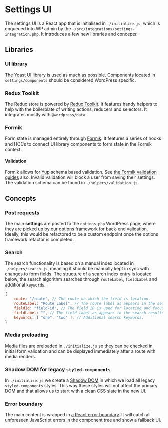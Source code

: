 # Settings UI
The settings UI is a React app that is initialised in `./initialize.js`, which is enqueued into WP admin by the `~/src/integrations/settings-integration.php`.
It introduces a few new libraries and concepts:

## Libraries

### UI library
[The Yoast UI library](https://ui-library.yoast.com/) is used as much as possible. Components located in `settings/components` should be considered WordPress specific.

### Redux Toolkit
The Redux store is powered by [Redux Toolkit](https://redux-toolkit.js.org/). It features handy helpers to help with the boilerplate of writing actions, reducers and selectors. It integrates mostly with `@wordpress/data`.

### Formik
Form state is managed entirely through [Formik](https://formik.org/). It features a series of hooks and HOCs to connect UI library components to form state in the Formik context.

#### Validation
Formik allows for [Yup](https://github.com/jquense/yup) schema based validation. See [the Formik validation guides](https://formik.org/docs/guides/validation) also. Invalid validation will block a user from saving their settings. The validation schema can be found in `./helpers/validation.js`.

## Concepts

### Post requests
The main **settings** are posted to the `options.php` WordPress page, where they are picked up by our options framework for back-end validation. Ideally, this would be refactored to be a custom endpoint once the options framework refactor is completed.

### Search
The search functionality is based on a manual index located in `./helpers/search.js`, meaning it should be manually kept in sync with changes to form fields. The structure of a search index entry is located below, the search algorithm searches through `routeLabel`, `fieldLabel` and additional `keywords`.

```js
{
    route: "/route", // The route on which the field is location.
    routeLabel: "Route Label", // The route label as appears in the search results.
    fieldId: "field-id", // The field ID is used for locating and focussing the field when search item is clicked.
    fieldLabel: "", // The field label as appears in the search results.
    keywords: [ "one", "two" ], // Additional search keywords.
}
```

### Media preloading
Media files are preloaded in `./initialize.js` so they can be checked in initial form validation and can be displayed immediately after a route with media renders.

### Shadow DOM for legacy `styled-components`
In `./initialize.js` we create a [Shadow DOM](https://developer.mozilla.org/en-US/docs/Web/Web_Components/Using_shadow_DOM) in which we load all legacy `styled-components` styles. This way these styles will not affect the primary DOM and that allows us to start with a clean CSS slate in the new UI.

### Error boundary
The main content is wrapped in [a React error boundary](https://reactjs.org/docs/error-boundaries.html). It will catch all unforeseen JavaScript errors in the component tree and show a fallback UI.
